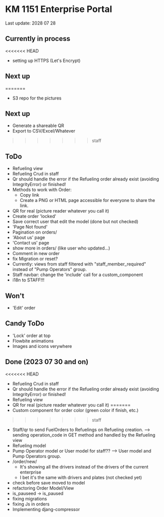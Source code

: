 # KM 1151 Enterprise Portal
Last update: 2028 07 28


## Currently in process
<<<<<<< HEAD
- setting up HTTPS (Let's Encrypt)

## Next up

=======
- S3 repo for the pictures

## Next up
- Generate a shareable QR
- Export to CSV/Excel/Whatever
>>>>>>> staff

## ToDo
- Refueling view
- Refueling Crud in staff
- Qr should handle the error if the Refueling order already exist (avoiding IntegrityError) or finished!
- Methods to work with Order:
    - Copy link
    - Create a PNG or HTML page accessible for everyone to share the link.
- QR for real (picture reader whatever you call it)
- Create order 'locked'
- Save correct user that edit the model (done but not checked)
- 'Page Not found'
- Pagination on orders/
- 'About us' page
- 'Contact us' page
- show more in orders/ (like user who updated...)
- Comment in new order
- fix Migration or reset?
- Currently: views from staff filtered with "staff_member_required" instead of "Pump Operators" group.
- Staff navbar: change the 'include' call for a custom_component
- i18n to STAFF!!!


## Won't
- 'Edit' order


## Candy ToDo
- 'Lock' order at top
- Flowbite animations
- Images and icons verywhere


## Done (2023 07 30 and on)
<<<<<<< HEAD
- Refueling Crud in staff
- Qr should handle the error if the Refueling order already exist (avoiding IntegrityError) or finished!
- Refueling view
- QR for real (picture reader whatever you call it)
=======
- Custom component for order color (green color if finish, etc.)
>>>>>>> staff
- Staff/qr to send FuelOrders to Refuelings on Refueling creation. --> sending operation_code in GET method and handled by the Refueling view
- Refueling model
- Pump Operator model or User model for staff?? --> User model and Pump Operators group.
- /order/new/
    - It's showing all the drivers instead of the drivers of the current enterprise
    - I bet it's the same with drivers and plates (not checked yet)
- check before save moved to model
- refactoring Order Model/View
- is_pauseed -> is_paused
- fixing migrations
- fixing Js in orders
- Implementing djang-compressor
